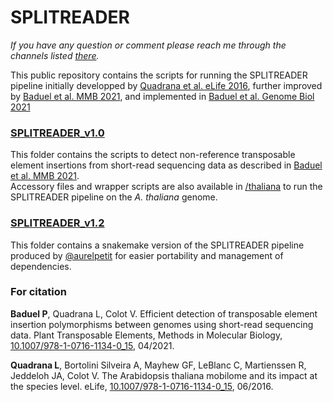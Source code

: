 # SPLITREADER

_If you have any question or comment please reach me through the channels listed [there](http://pbaduel.com/about)._

This public repository contains the scripts for running the SPLITREADER pipeline initially developped by [Quadrana et al. eLife 2016](https://doi.org/10.7554/eLife.15716),  further improved by [Baduel et al. MMB 2021](https://doi.org/10.1007/978-1-0716-1134-0_15), and implemented in [Baduel et al. Genome Biol 2021](https://doi.org/10.1186/s13059-021-02348-5)

### [SPLITREADER_v1.0](/SPLITREADER/SPLITREADER_v1.0)

This folder contains the scripts to detect non-reference transposable element insertions from short-read sequencing data as described in [Baduel et al. MMB 2021](https://doi.org/10.1007/978-1-0716-1134-0_15). <br/>
Accessory files and wrapper scripts are also available in [/thaliana](/SPLITREADER/SPLITREADER_v1.0/thaliana) to run the SPLITREADER pipeline on the _A. thaliana_ genome. <br/>

### [SPLITREADER_v1.2](/SPLITREADER/SPLITREADER_v1.2)

This folder contains a snakemake version of the SPLITREADER pipeline produced by [@aurelpetit](https://github.com/aurelpetit) for easier portability and management of dependencies. 

### For citation

**Baduel P**, Quadrana L, Colot V. Efficient detection of transposable element insertion polymorphisms between genomes using short-read sequencing data. Plant Transposable Elements, Methods in Molecular Biology, [10.1007/978-1-0716-1134-0_15](https://doi.org/10.1007/978-1-0716-1134-0_15), 04/2021.

**Quadrana L**, Bortolini Silveira A, Mayhew GF, LeBlanc C, Martienssen R, Jeddeloh JA, Colot V. The Arabidopsis thaliana mobilome and its impact at the species level. eLife, [10.1007/978-1-0716-1134-0_15](https://doi.org/10.7554/eLife.15716), 06/2016.

